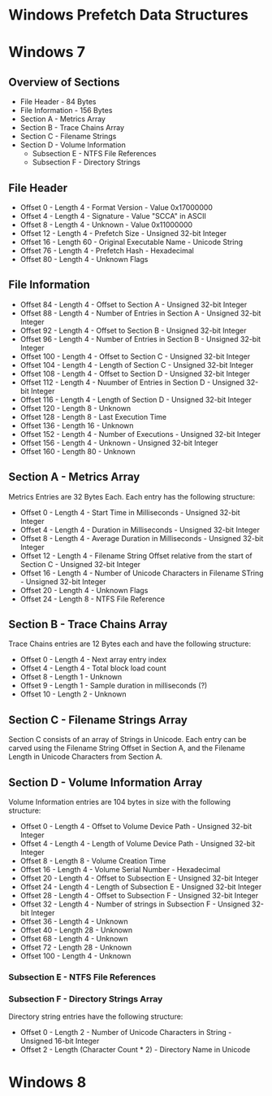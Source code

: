 
# Windows Prefetch Data Structures


# Windows 7

## Overview of Sections
* File Header - 84 Bytes
* File Information - 156 Bytes
* Section A - Metrics Array
* Section B - Trace Chains Array
* Section C - Filename Strings
* Section D - Volume Information
  * Subsection E - NTFS File References
  * Subsection F - Directory Strings

## File Header
* Offset 0 - Length 4 - Format Version  - Value 0x17000000
* Offset 4 - Length 4 - Signature - Value "SCCA" in ASCII
* Offset 8 - Length 4 - Unknown - Value 0x11000000
* Offset 12 - Length 4 - Prefetch Size - Unsigned 32-bit Integer
* Offset 16 - Length 60 - Original Executable Name - Unicode String
* Offset 76 - Length 4 - Prefetch Hash - Hexadecimal
* Offset 80 - Length 4 - Unknown Flags

## File Information
* Offset 84 - Length 4 - Offset to Section A - Unsigned 32-bit Integer
* Offset 88 - Length 4 - Number of Entries in Section A - Unsigned 32-bit Integer
* Offset 92 - Length 4 - Offset to Section B - Unsigned 32-bit Integer
* Offset 96 - Length 4 - Number of Entries in Section B - Unsigned 32-bit Integer
* Offset 100 - Length 4 - Offset to Section C - Unsigned 32-bit Integer
* Offset 104 - Length 4 - Length of Section C - Unsigned 32-bit Integer
* Offset 108 - Length 4 - Offset to Section D - Unsigned 32-bit Integer
* Offset 112 - Length 4 - Nuumber of Entries in Section D - Unsigned 32-bit Integer
* Offset 116 - Length 4 - Length of Section D - Unsigned 32-bit Integer
* Offset 120 - Length 8 - Unknown
* Offset 128 - Length 8 - Last Execution Time
* Offset 136 - Length 16 - Unknown
* Offset 152 - Length 4 - Number of Executions - Unsigned 32-bit Integer
* Offset 156 - Length 4 - Unknown - Unsigned 32-bit Integer
* Offset 160 - Length 80 - Unknown

## Section A - Metrics Array
Metrics Entries are 32 Bytes Each. Each entry has the following structure:
* Offset 0 - Length 4 - Start Time in Milliseconds - Unsigned 32-bit Integer
* Offset 4 - Length 4 - Duration in Milliseconds - Unsigned 32-bit Integer
* Offset 8 - Length 4 - Average Duration in Milliseconds - Unsigned 32-bit Integer
* Offset 12 - Length 4 - Filename String Offset relative from the start of Section C - Unsigned 32-bit Integer 
* Offset 16 - Length 4 - Number of Unicode Characters in Filename STring - Unsigned 32-bit Integer
* Offset 20 - Length 4 - Unknown Flags
* Offset 24 - Length 8 - NTFS File Reference

## Section B - Trace Chains Array
Trace Chains entries are 12 Bytes each and have the following structure:
* Offset 0 - Length 4 - Next array entry index
* Offset 4 - Length 4 - Total block load count
* Offset 8 - Length 1 - Unknown
* Offset 9 - Length 1 - Sample duration in milliseconds (?)
* Offset 10 - Length 2 - Unknown

## Section C - Filename Strings Array
Section C consists of an array of Strings in Unicode. Each entry can be carved using the Filename String Offset in Section A, and the Filename Length in Unicode Characters from Section A.

## Section D - Volume Information Array
Volume Information entries are 104 bytes in size with the following structure:
* Offset 0 - Length 4 - Offset to Volume Device Path - Unsigned 32-bit Integer
* Offset 4 - Length 4 - Length of Volume Device Path - Unsigned 32-bit Integer
* Offset 8 - Length 8 - Volume Creation Time
* Offset 16 - Length 4 - Volume Serial Number - Hexadecimal
* Offset 20 - Length 4 - Offset to Subsection E - Unsigned 32-bit Integer
* Offset 24 - Length 4 - Length of Subsection E - Unsigned 32-bit Integer
* Offset 28 - Length 4 - Offset to Subsection F - Unsigned 32-bit Integer
* Offset 32 - Length 4 - Number of strings in Subsection F - Unsigned 32-bit Integer
* Offset 36 - Length 4 - Unknown
* Offset 40 - Length 28 - Unknown
* Offset 68 - Length 4 - Unknown
* Offset 72 - Length 28 - Unknown
* Offset 100 - Length 4 - Unknown

### Subsection E - NTFS File References

### Subsection F - Directory Strings Array
Directory string entries have the following structure:
* Offset 0 - Length 2 - Number of Unicode Characters in String - Unsigned 16-bit Integer
* Offset 2 - Length (Character Count * 2) - Directory Name in Unicode

# Windows 8